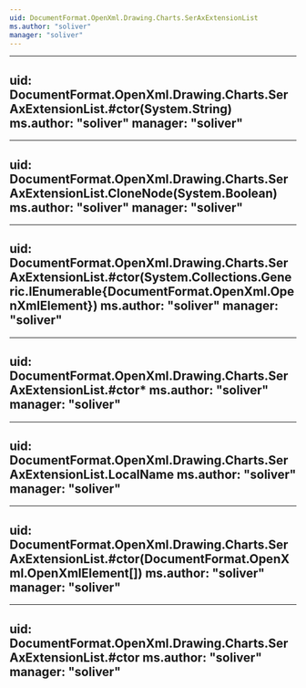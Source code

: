 ```yaml
---
uid: DocumentFormat.OpenXml.Drawing.Charts.SerAxExtensionList
ms.author: "soliver"
manager: "soliver"
---
```


---
uid: DocumentFormat.OpenXml.Drawing.Charts.SerAxExtensionList.#ctor(System.String)
ms.author: "soliver"
manager: "soliver"
---

---
uid: DocumentFormat.OpenXml.Drawing.Charts.SerAxExtensionList.CloneNode(System.Boolean)
ms.author: "soliver"
manager: "soliver"
---

---
uid: DocumentFormat.OpenXml.Drawing.Charts.SerAxExtensionList.#ctor(System.Collections.Generic.IEnumerable{DocumentFormat.OpenXml.OpenXmlElement})
ms.author: "soliver"
manager: "soliver"
---

---
uid: DocumentFormat.OpenXml.Drawing.Charts.SerAxExtensionList.#ctor*
ms.author: "soliver"
manager: "soliver"
---

---
uid: DocumentFormat.OpenXml.Drawing.Charts.SerAxExtensionList.LocalName
ms.author: "soliver"
manager: "soliver"
---

---
uid: DocumentFormat.OpenXml.Drawing.Charts.SerAxExtensionList.#ctor(DocumentFormat.OpenXml.OpenXmlElement[])
ms.author: "soliver"
manager: "soliver"
---

---
uid: DocumentFormat.OpenXml.Drawing.Charts.SerAxExtensionList.#ctor
ms.author: "soliver"
manager: "soliver"
---
